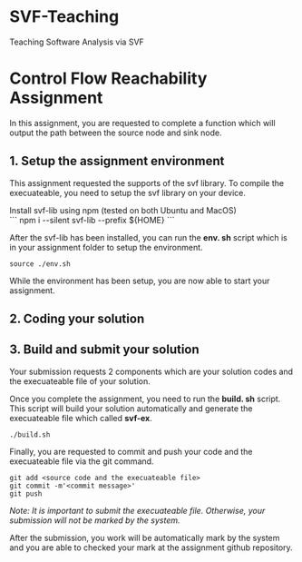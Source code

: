 # SVF-Teaching
Teaching Software Analysis via SVF
# Control Flow Reachability Assignment
In this assignment, you are requested to complete a function which will output the path between the source node and sink node.

## 1. Setup the assignment environment 
This assignment requested the supports of the svf library. To compile the execuateable, you need to setup the svf library on your device. 


<summary> Install svf-lib using npm (tested on both Ubuntu and MacOS)</summary>
```
npm i --silent svf-lib --prefix ${HOME}
```
 

After the svf-lib has been installed, you can run the **env. sh** script which is in your assignment folder to setup the environment.
```
source ./env.sh
```

While the environment has been setup, you are now able to start your assignment.

## 2. Coding your solution

## 3. Build and submit your solution
Your submission requests 2 components which are your solution codes and the execuateable file of your solution.   

Once you complete the assignment, you need to run the **build. sh** script. This script will build your solution automatically and generate the execuateable file which called **svf-ex**.
```
./build.sh
```

Finally, you are requested to commit and push your code and the execuateable file via the git command.
```
git add <source code and the execuateable file>
git commit -m'<commit message>'
git push
```
*Note: It is important to submit the execuateable file. Otherwise, your submission will not be marked by the system.*

After the submission, you work will be automatically mark by the system and you are able to checked your mark at the assignment github repository.
